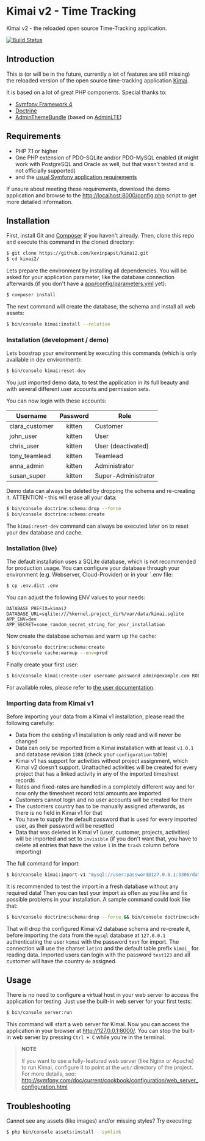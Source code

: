 # Kimai v2 - Time Tracking

Kimai v2 - the reloaded open source Time-Tracking application.

[![Build Status](https://travis-ci.org/kevinpapst/kimai2.svg?branch=master)](https://travis-ci.org/kevinpapst/kimai2)

## Introduction

This is (or will be in the future, currently a lot of features are still missing) the reloaded version of the open source time-tracking application [Kimai](http://www.kimai.org).

It is based on a lot of great PHP components. Special thanks to:
- [Symfony Framework 4](https://github.com/symfony/symfony)
- [Doctrine](https://github.com/doctrine/)
- [AdminThemeBundle](https://github.com/avanzu/AdminThemeBundle/) (based on [AdminLTE](https://github.com/almasaeed2010/AdminLTE/))

## Requirements

- PHP 7.1 or higher
- One PHP extension of PDO-SQLite and/or PDO-MySQL enabled (it might work with PostgreSQL and Oracle as well, but that wasn't tested and is not officially supported)
- and the [usual Symfony application requirements](http://symfony.com/doc/current/reference/requirements.html)

If unsure about meeting these requirements, download the demo application and
browse to the <http://localhost:8000/config.php> script to get more detailed information.

## Installation

First, install Git and [Composer](https://getcomposer.org/doc/00-intro.md)
if you haven't already. Then, clone this repo and execute this command in the cloned directory:

```bash
$ git clone https://github.com/kevinpapst/kimai2.git
$ cd kimai2/
```

Lets prepare the environment by installing all dependencies. You will be asked for your application parameter,
like the database connection afterwards (if you don't have a [app/config/parameters.yml](blob/master/app/config/parameters.yml.dist) yet):

```bash
$ composer install
```

The next command will create the database, the schema and install all web assets:
```bash
$ bin/console kimai:install --relative
```

### Installation (development / demo)

Lets boostrap your environment by executing this commands (which is only available in dev environment): 
```bash
$ bin/console kimai:reset-dev
```

You just imported demo data, to test the application in its full beauty and with several different user accounts and permission sets.

You can now login with these accounts:

| Username | Password | Role |
|---|:---:|---|
| clara_customer | kitten | Customer |
| john_user | kitten | User |
| chris_user | kitten | User (deactivated) |
| tony_teamlead | kitten | Teamlead |
| anna_admin | kitten | Administrator |
| susan_super | kitten | Super-Administrator |

Demo data can always be deleted by dropping the schema and re-creating it.
ATTENTION - this will erase all your data:

```bash
$ bin/console doctrine:schema:drop --force
$ bin/console doctrine:schema:create
```

The `kimai:reset-dev` command can always be executed later on to reset your dev database and cache.

### Installation (live)

The default installation uses a SQLite database, which is not recommended for production usage.
You can configure your database through your environment (e.g. Webserver, Cloud-Provider) or in your `.env file:
```bash
$ cp .env.dist .env
```

You can adjust the following ENV values to your needs:
```
DATABASE_PREFIX=kimai2_
DATABASE_URL=sqlite:///%kernel.project_dir%/var/data/kimai.sqlite
APP_ENV=dev
APP_SECRET=some_random_secret_string_for_your_installation
```

Now create the database schemas and warm up the cache:
```bash
$ bin/console doctrine:schema:create
$ bin/console cache:warmup --env=prod
```

Finally create your first user:

```bash
$ bin/console kimai:create-user username password admin@example.com ROLE_SUPER_ADMIN
```

For available roles, please refer to [the user documentation](var/docs/users.md).

### Importing data from Kimai v1

Before importing your data from a Kimai v1 installation, please read the following carefully:

- Data from the existing v1 installation is only read and will never be changed
- Data can only be imported from a Kimai installation with at least `v1.0.1` and database revision `1388` (check your `configuration` table)
- Kimai v1 has support for activities without project assignment, which Kimai v2 doesn't support. Unattached activities will be created for every project that has a linked activity in any of the imported timesheet records
- Rates and fixed-rates are handled in a completely different way and for now only the timesheet record total amounts are imported
- Customers cannot login and no user accounts will be created for them
- The customers country has to be manually assigned afterwards, as there is no field in Kimai v1 for that
- You have to supply the default password that is used for every imported user, as their password will be resetted
- Data that was deleted in Kimai v1 (user, customer, projects, activities) will be imported and set to `invisible` (if you don't want that, you have to delete all entries that have the value `1` in the `trash` column before importing)

The full command for import:
```bash
$ bin/console kimai:import-v1 "mysql://user:password@127.0.0.1:3306/database?charset=utf8" "db_prefix" "password" "country"
```

It is recommended to test the import in a fresh database without any required data! Then you can test your import as often as you like and fix possible problems in your installation.
A sample command could look like that:
```bash
$ bin/console doctrine:schema:drop --force && bin/console doctrine:schema:create && bin/console kimai:import-v1 "mysql://kimai:test@127.0.0.1:3306/kimai?charset=latin1" "kimai_" "test123" "de"
```
That will drop the configured Kimai v2 database schema and re-create it, before importing the data from the `mysql` database at `127.0.0.1` authenticating the user `kimai` with the password `test` for import.
The connection will use the charset `latin1` and the default table prefix `kimai_` for reading data. Imported users can login with the password `test123` and all customer will have the country `de` assigned.
  

## Usage

There is no need to configure a virtual host in your web server to access the application for testing.
Just use the built-in web server for your first tests:

```bash
$ bin/console server:run
```

This command will start a web server for Kimai. Now you can access the application in your browser at <http://127.0.0.1:8000/>. 
You can stop the built-in web server by pressing `Ctrl + C` while you're in the terminal.

> **NOTE**
>
> If you want to use a fully-featured web server (like Nginx or Apache) to run
> Kimai, configure it to point at the `web/` directory of the project.
> For more details, see:
> http://symfony.com/doc/current/cookbook/configuration/web_server_configuration.html

## Troubleshooting

Cannot see any assets (like images) and/or missing styles? Try executing:
```bash
$ php bin/console assets:install --symlink
```

